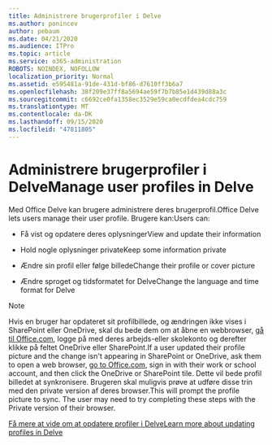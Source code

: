 ```yaml
---
title: Administrere brugerprofiler i Delve
ms.author: ponincev
author: pebaum
ms.date: 04/21/2020
ms.audience: ITPro
ms.topic: article
ms.service: o365-administration
ROBOTS: NOINDEX, NOFOLLOW
localization_priority: Normal
ms.assetid: e595481a-91de-431d-bf86-d7610ff3b6a7
ms.openlocfilehash: 38f209e37ff8a5694ae59f7b7b85e1d439d88a3c
ms.sourcegitcommit: c6692ce0fa1358ec3529e59ca0ecdfdea4cdc759
ms.translationtype: MT
ms.contentlocale: da-DK
ms.lasthandoff: 09/15/2020
ms.locfileid: "47811805"
---
```

# <a name="manage-user-profiles-in-delve"></a><span data-ttu-id="6b48e-102">Administrere brugerprofiler i Delve</span><span class="sxs-lookup"><span data-stu-id="6b48e-102">Manage user profiles in Delve</span></span>

<span data-ttu-id="6b48e-103">Med Office Delve kan brugere administrere deres brugerprofil.</span><span class="sxs-lookup"><span data-stu-id="6b48e-103">Office Delve lets users manage their user profile.</span></span> <span data-ttu-id="6b48e-104">Brugere kan:</span><span class="sxs-lookup"><span data-stu-id="6b48e-104">Users can:</span></span>
  
- <span data-ttu-id="6b48e-105">Få vist og opdatere deres oplysninger</span><span class="sxs-lookup"><span data-stu-id="6b48e-105">View and update their information</span></span>
    
- <span data-ttu-id="6b48e-106">Hold nogle oplysninger private</span><span class="sxs-lookup"><span data-stu-id="6b48e-106">Keep some information private</span></span>
    
- <span data-ttu-id="6b48e-107">Ændre sin profil eller følge billede</span><span class="sxs-lookup"><span data-stu-id="6b48e-107">Change their profile or cover picture</span></span>
    
- <span data-ttu-id="6b48e-108">Ændre sproget og tidsformatet for Delve</span><span class="sxs-lookup"><span data-stu-id="6b48e-108">Change the language and time format for Delve</span></span>
    
> [!NOTE]
> <span data-ttu-id="6b48e-109">Hvis en bruger har opdateret sit profilbillede, og ændringen ikke vises i SharePoint eller OneDrive, skal du bede dem om at åbne en webbrowser, [gå til Office.com](https://www.office.com), logge på med deres arbejds-eller skolekonto og derefter klikke på feltet OneDrive eller SharePoint.</span><span class="sxs-lookup"><span data-stu-id="6b48e-109">If a user updated their profile picture and the change isn't appearing in SharePoint or OneDrive, ask them to open a web browser, [go to Office.com](https://www.office.com), sign in with their work or school account, and then click the OneDrive or SharePoint tile.</span></span> <span data-ttu-id="6b48e-110">Dette vil bede profil billedet at synkronisere. Brugeren skal muligvis prøve at udføre disse trin med den private version af deres browser.</span><span class="sxs-lookup"><span data-stu-id="6b48e-110">This will prompt the profile picture to sync. The user may need to try completing these steps with the Private version of their browser.</span></span> 
  
[<span data-ttu-id="6b48e-111">Få mere at vide om at opdatere profiler i Delve</span><span class="sxs-lookup"><span data-stu-id="6b48e-111">Learn more about updating profiles in Delve</span></span>](https://go.microsoft.com/fwlink/?linkid=735070)
  

